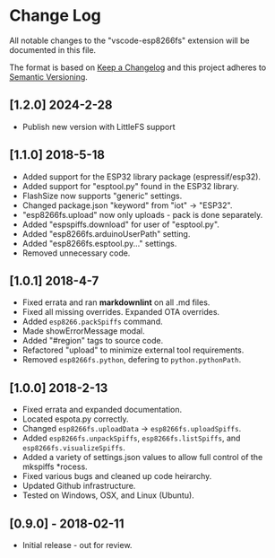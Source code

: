 # Change Log

All notable changes to the "vscode-esp8266fs" extension will be documented in this file.

The format is based on [Keep a Changelog](http://keepachangelog.com/en/1.0.0/)
and this project adheres to [Semantic Versioning](http://semver.org/spec/v2.0.0.html).

## [1.2.0] 2024-2-28

* Publish new version with LittleFS support

## [1.1.0] 2018-5-18

* Added support for the ESP32 library package (espressif/esp32).
* Added support for "esptool.py" found in the ESP32 library.
* FlashSize now supports "generic" settings.
* Changed package.json "keyword" from "iot" -> "ESP32".
* "esp8266fs.upload" now only uploads - pack is done separately.
* Added "espspiffs.download" for user of "esptool.py".
* Added "esp8266fs.arduinoUserPath" setting.
* Added "esp8266fs.esptool.py..." settings.
* Removed unnecessary code.

## [1.0.1] 2018-4-7

* Fixed errata and ran **markdownlint** on all .md files.
* Fixed all missing overrides.  Expanded OTA overrides.
* Added `esp8266.packSpiffs` command.
* Made showErrorMessage modal.
* Added "#region" tags to source code.
* Refactored "upload" to minimize external tool requirements.
* Removed `esp8266fs.python`, defering to `python.pythonPath`.

## [1.0.0] 2018-2-13

* Fixed errata and expanded documentation.
* Located espota.py correctly.
* Changed `esp8266fs.uploadData` -> `esp8266fs.uploadSpiffs`.
* Added `esp8266fs.unpackSpiffs`, `esp8266fs.listSpiffs`, and `esp8266fs.visualizeSpiffs`.
* Added a variety of settings.json values to allow full control of the mkspiffs *rocess.
* Fixed various bugs and cleaned up code heirarchy.
* Updated Github infrastructure.
* Tested on Windows, OSX, and Linux (Ubuntu).

## [0.9.0] - 2018-02-11

* Initial release - out for review.
